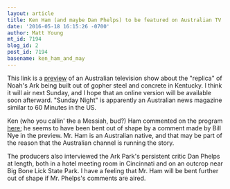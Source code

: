 ```yaml
---
layout: article
title: Ken Ham (and maybe Dan Phelps) to be featured on Australian TV
date: '2016-05-18 16:15:26 -0700'
author: Matt Young
mt_id: 7194
blog_id: 2
post_id: 7194
basename: ken_ham_and_may
---
```

This link is a [preview](https://au.news.yahoo.com/sunday-night/video/watch/31622001/this-week-noahs-ark/) of an Australian television show about the "replica" of Noah's Ark being built out of gopher steel and concrete in Kentucky. I think it will air next Sunday, and I hope that an online version will be available soon afterward. "Sunday Night" is apparently an Australian news magazine similar to 60 Minutes in the US. 

Ken (who you callin' ~~the~~ a Messiah, bud?) Ham commented on the program [here](https://answersingenesis.org/blogs/ken-ham/2016/05/18/bill-nye-called-who-messiah/); he seems to have been bent out of shape by a comment made by Bill Nye in the preview. Mr. Ham is an Australian native, and that may be part of the reason that the Australian channel is running the story.

The producers also interviewed the Ark Park's persistent critic Dan Phelps at length, both in a hotel meeting room in Cincinnati and on an outcrop near Big Bone Lick State Park. I have a feeling that Mr. Ham will be bent further out of shape if Mr. Phelps's comments are aired.
